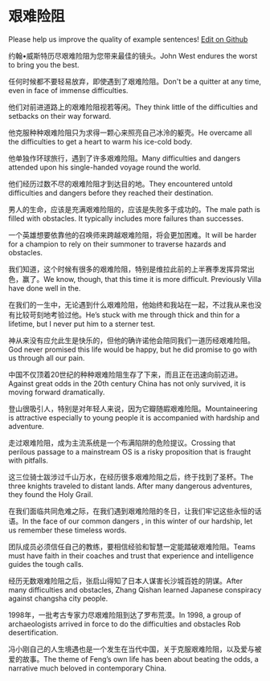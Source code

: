# 艰难险阻

Please help us improve the quality of example sentences! [Edit on Github](https://github.com/jiyushe/jiyu-example-sentence-source/blob/main/chinese/jiannanxianzu.md)

<p><span class="chinese">约翰•威斯特历尽艰难险阻为您带来最佳的镜头。</span><span class="english">John West endures the worst to bring you the best.</span></p>

<p><span class="chinese">任何时候都不要轻易放弃，即使遇到了艰难险阻。</span><span class="english">Don't be a quitter at any time, even in face of immense difficulties.</span></p>

<p><span class="chinese">他们对前进道路上的艰难险阻视若等闲。</span><span class="english">They think little of the difficulties and setbacks on their way forward.</span></p>

<p><span class="chinese">他克服种种艰难险阻只为求得一颗心来照亮自己冰泠的躯壳。</span><span class="english">He overcame all the difficulties to get a heart to warm his ice-cold body.</span></p>

<p><span class="chinese">他单独作环球旅行，遇到了许多艰难险阻。</span><span class="english">Many difficulties and dangers attended upon his single-handed voyage round the world.</span></p>

<p><span class="chinese">他们经历过数不尽的艰难险阻才到达目的地。</span><span class="english">They encountered untold difficulties and dangers before they reached their destination.</span></p>

<p><span class="chinese">男人的生命，应该是充满艰难险阻的，应该是失败多于成功的。</span><span class="english">The male path is filled with obstacles. It typically includes more failures than successes.</span></p>

<p><span class="chinese">一个英雄想要依靠他的召唤师来跨越艰难险阻，将会更加困难。</span><span class="english">It will be harder for a champion to rely on their summoner to traverse hazards and obstacles.</span></p>

<p><span class="chinese">我们知道，这个时候有很多的艰难险阻，特别是维拉此前的上半赛季发挥异常出色，赢了。</span><span class="english">We know, though, that this time it is more difficult. Previously Villa have done well in the.</span></p>

<p><span class="chinese">在我们的一生中，无论遇到什么艰难险阻，他始终和我站在一起，不过我从来也没有比较苛刻地考验过他。</span><span class="english">He’s stuck with me through thick and thin for a lifetime, but I never put him to a sterner test.</span></p>

<p><span class="chinese">神从来没有应允此生是快乐的，但他的确许诺他会陪同我们一道历经艰难险阻。</span><span class="english">God never promised this life would be happy, but he did promise to go with us through all our pain.</span></p>

<p><span class="chinese">中国不仅顶着20世纪的种种艰难险阻生存了下来，而且正在迅速向前迈进。</span><span class="english">Against great odds in the 20th century China has not only survived, it is moving forward dramatically.</span></p>

<p><span class="chinese">登山很吸引人，特别是对年轻人来说，因为它瓣随嘏艰难险阻。</span><span class="english">Mountaineering is attractive especially to young people it is accompanied with hardship and adventure.</span></p>

<p><span class="chinese">走过艰难险阻，成为主流系统是一个布满陷阱的危险提议。</span><span class="english">Crossing that perilous passage to a mainstream OS is a risky proposition that is fraught with pitfalls.</span></p>

<p><span class="chinese">这三位骑士跋涉过千山万水，在经历很多艰难险阻之后，终于找到了圣杯。</span><span class="english">The three knights traveled to distant lands. After many dangerous adventures, they found the Holy Grail.</span></p>

<p><span class="chinese">在我们面临共同危难之际，在我们遇到艰难险阻的冬日，让我们牢记这些永恒的话语。</span><span class="english">In the face of our common dangers , in this winter of our hardship, let us remember these timeless words.</span></p>

<p><span class="chinese">团队成员必须信任自己的教练，要相信经验和智慧一定能踏破艰难险阻。</span><span class="english">Teams must have faith in their coaches and trust that experience and intelligence guides the tough calls.</span></p>

<p><span class="chinese">经历无数艰难险阻之后，张启山得知了日本人谋害长沙城百姓的阴谋。</span><span class="english">After many difficulties and obstacles, Zhang Qishan learned Japanese conspiracy against changsha city people.</span></p>

<p><span class="chinese">1998年，一批考古专家力尽艰难险阻到达了罗布荒漠。</span><span class="english">In 1998, a group of archaeologists arrived in force to do the difficulties and obstacles Rob desertification.</span></p>

<p><span class="chinese">冯小刚自己的人生境遇也是一个发生在当代中国，关于克服艰难险阻，以及爱与被爱的故事。</span><span class="english">The theme of Feng’s own life has been about beating the odds, a narrative much beloved in contemporary China.</span></p>

